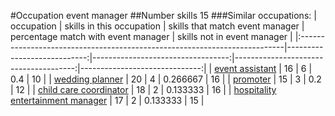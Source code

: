 #Occupation event manager
##Number skills 15
###Similar occupations:
| occupation                                                                |   skills in this occupation |   skills that match event manager |   percentage match with event manager |   skills not in event manager |
|:--------------------------------------------------------------------------|----------------------------:|----------------------------------:|--------------------------------------:|------------------------------:|
| [event assistant](event_assistant.md)                                     |                          16 |                                 6 |                              0.4      |                            10 |
| [wedding planner](wedding_planner.md)                                     |                          20 |                                 4 |                              0.266667 |                            16 |
| [promoter](promoter.md)                                                   |                          15 |                                 3 |                              0.2      |                            12 |
| [child care coordinator](child_care_coordinator.md)                       |                          18 |                                 2 |                              0.133333 |                            16 |
| [hospitality entertainment manager](hospitality_entertainment_manager.md) |                          17 |                                 2 |                              0.133333 |                            15 |
